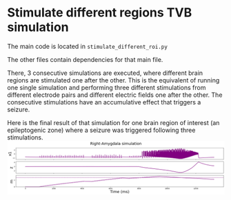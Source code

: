 # Stimulate different regions TVB simulation

The main code is located in `stimulate_different_roi.py` 

The other files contain dependencies for that main file.

There, 3 consecutive simulations are executed, where different brain regions are stimulated one after the other. This is the equivalent of running one single simulation and performing three different stimulations from different electrode pairs and different electric fields one after the other. The consecutive stimulations have an accumulative effect that triggers a seizure. 

Here is the final result of that simulation for one brain region of interest (an epileptogenic zone) where a seizure was triggered following three stimulations.
![Simulation result for one brain region of interest](img/stimulate_three_different_roi_result.png)

